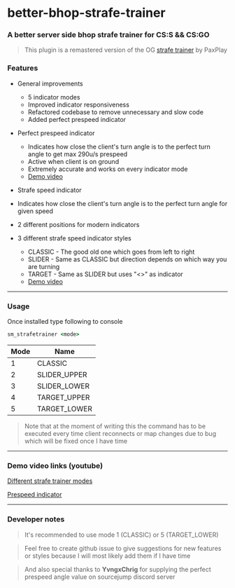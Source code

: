 # better-bhop-strafe-trainer

### A better server side bhop strafe trainer for CS:S && CS:GO

> This plugin is a remastered version of the OG [strafe trainer](https://github.com/PaxPlay/bhop-strafe-trainer/) by PaxPlay

### Features

- General improvements

  - 5 indicator modes
  - Improved indicator responsiveness
  - Refactored codebase to remove unnecessary and slow code
  - Added perfect prespeed indicator

- Perfect prespeed indicator

  - Indicates how close the client's turn angle is to the perfect turn angle to get max 290u/s prespeed
  - Active when client is on ground
  - Extremely accurate and works on every indicator mode
  - [Demo video](https://www.youtube.com/watch?v=Itg-NgfPNAU)

- Strafe speed indicator
- Indicates how close the client's turn angle is to the perfect turn angle for given speed
- 2 different positions for modern indicators
- 3 different strafe speed indicator styles
  - CLASSIC - The good old one which goes from left to right
  - SLIDER - Same as CLASSIC but direction depends on which way you are turning
  - TARGET - Same as SLIDER but uses "<>" as indicator
  - [Demo video](https://www.youtube.com/watch?v=nBEFEU2gIcY)

---

### Usage

Once installed type following to console

```cmd
sm_strafetrainer <mode>
```

| Mode | Name         |
| ---- | ------------ |
| 1    | CLASSIC      |
| 2    | SLIDER_UPPER |
| 3    | SLIDER_LOWER |
| 4    | TARGET_UPPER |
| 5    | TARGET_LOWER |

> Note that at the moment of writing this the command has to be executed every time client reconnects or map changes due to bug which will be fixed once I have time

---

### Demo video links (youtube)

[Different strafe trainer modes](https://www.youtube.com/watch?v=nBEFEU2gIcY)

[Prespeed indicator](https://www.youtube.com/watch?v=Itg-NgfPNAU)

---

### Developer notes

> It's recommended to use mode 1 (CLASSIC) or 5 (TARGET_LOWER)

> Feel free to create github issue to give suggestions for new features or styles because I will most likely add them if I have time

> And also special thanks to **YvngxChrig** for supplying the perfect prespeed angle value on sourcejump discord server
